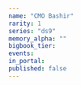 ```yaml
---
name: "CMO Bashir"
rarity: 1
series: "ds9"
memory_alpha: ""
bigbook_tier:
events:
in_portal:
published: false
---
```

